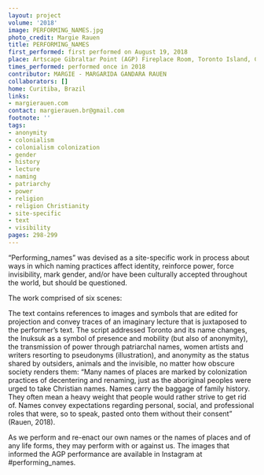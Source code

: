 ```yaml
---
layout: project
volume: '2018'
image: PERFORMING_NAMES.jpg
photo_credit: Margie Rauen
title: PERFORMING_NAMES
first_performed: first performed on August 19, 2018
place: Artscape Gibraltar Point (AGP) Fireplace Room, Toronto Island, Canada
times_performed: performed once in 2018
contributor: MARGIE - MARGARIDA GANDARA RAUEN
collaborators: []
home: Curitiba, Brazil
links:
- margierauen.com
contact: margierauen.br@gmail.com
footnote: ''
tags:
- anonymity
- colonialism
- colonialism colonization
- gender
- history
- lecture
- naming
- patriarchy
- power
- religion
- religion Christianity
- site-specific
- text
- visibility
pages: 298-299
---
```




“Performing_names” was devised as a site-specific work in process about ways in which naming practices affect identity, reinforce power, force invisibility, mark gender, and/or have been culturally accepted throughout the world, but should be questioned.

The work comprised of six scenes:

The text contains references to images and symbols that are edited for projection and convey traces of an imaginary lecture that is juxtaposed to the performer’s text. The script addressed Toronto and its name changes, the Inuksuk as a symbol of presence and mobility (but also of anonymity), the transmission of power through patriarchal names, women artists and writers resorting to pseudonyms (illustration), and anonymity as the status shared by outsiders, animals and the invisible, no matter how obscure society renders them: “Many names of places are marked by colonization practices of decentering and renaming, just as the aboriginal peoples were urged to take Christian names. Names carry the baggage of family history. They often mean a heavy weight that people would rather strive to get rid of. Names convey expectations regarding personal, social, and professional roles that were, so to speak, pasted onto them without their consent” (Rauen, 2018).

As we perform and re-enact our own names or the names of places and of any life forms, they may perform with or against us. The images that informed the AGP performance are available in Instagram at #performing_names.
